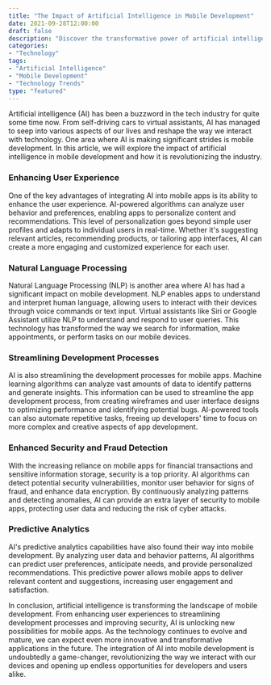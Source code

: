 ```yaml
--- 
title: "The Impact of Artificial Intelligence in Mobile Development" 
date: 2021-09-28T12:00:00 
draft: false 
description: "Discover the transformative power of artificial intelligence in mobile development and its potential to revolutionize the way we interact with technology." 
categories: 
- "Technology" 
tags: 
- "Artificial Intelligence" 
- "Mobile Development" 
- "Technology Trends" 
type: "featured" 
--- 
```


Artificial intelligence (AI) has been a buzzword in the tech industry for quite some time now. From self-driving cars to virtual assistants, AI has managed to seep into various aspects of our lives and reshape the way we interact with technology. One area where AI is making significant strides is mobile development. In this article, we will explore the impact of artificial intelligence in mobile development and how it is revolutionizing the industry.

### Enhancing User Experience

One of the key advantages of integrating AI into mobile apps is its ability to enhance the user experience. AI-powered algorithms can analyze user behavior and preferences, enabling apps to personalize content and recommendations. This level of personalization goes beyond simple user profiles and adapts to individual users in real-time. Whether it's suggesting relevant articles, recommending products, or tailoring app interfaces, AI can create a more engaging and customized experience for each user.

### Natural Language Processing

Natural Language Processing (NLP) is another area where AI has had a significant impact on mobile development. NLP enables apps to understand and interpret human language, allowing users to interact with their devices through voice commands or text input. Virtual assistants like Siri or Google Assistant utilize NLP to understand and respond to user queries. This technology has transformed the way we search for information, make appointments, or perform tasks on our mobile devices.

### Streamlining Development Processes

AI is also streamlining the development processes for mobile apps. Machine learning algorithms can analyze vast amounts of data to identify patterns and generate insights. This information can be used to streamline the app development process, from creating wireframes and user interface designs to optimizing performance and identifying potential bugs. AI-powered tools can also automate repetitive tasks, freeing up developers' time to focus on more complex and creative aspects of app development.

### Enhanced Security and Fraud Detection

With the increasing reliance on mobile apps for financial transactions and sensitive information storage, security is a top priority. AI algorithms can detect potential security vulnerabilities, monitor user behavior for signs of fraud, and enhance data encryption. By continuously analyzing patterns and detecting anomalies, AI can provide an extra layer of security to mobile apps, protecting user data and reducing the risk of cyber attacks.

### Predictive Analytics

AI's predictive analytics capabilities have also found their way into mobile development. By analyzing user data and behavior patterns, AI algorithms can predict user preferences, anticipate needs, and provide personalized recommendations. This predictive power allows mobile apps to deliver relevant content and suggestions, increasing user engagement and satisfaction.

In conclusion, artificial intelligence is transforming the landscape of mobile development. From enhancing user experiences to streamlining development processes and improving security, AI is unlocking new possibilities for mobile apps. As the technology continues to evolve and mature, we can expect even more innovative and transformative applications in the future. The integration of AI into mobile development is undoubtedly a game-changer, revolutionizing the way we interact with our devices and opening up endless opportunities for developers and users alike.

